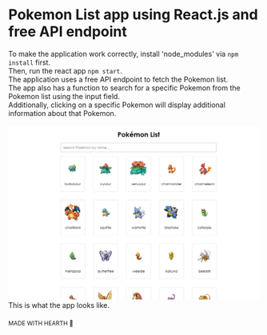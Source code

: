 # Pokemon List app using React.js and free API endpoint
To make the application work correctly, install 'node_modules' via `npm install` first.<br>
Then, run the react app `npm start`.<br>
The application uses a free API endpoint to fetch the Pokemon list.<br>
The app also has a function to search for a specific Pokemon from the Pokemon list using the input field.<br>
Additionally, clicking on a specific Pokemon will display additional information about that Pokemon.
<br><br>
![Alt text](https://github.com/XarrrdaS/main/blob/main/React%20-%20Pokemon%20List%20with%20API/screenshots/screenshot.png?raw=true)
This is what the app looks like.

<sub>MADE WITH HEARTH 🖤</sub>
